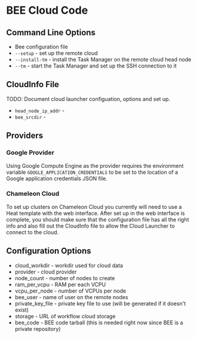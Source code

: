 # BEE Cloud Code

## Command Line Options

* Bee configuration file
* `--setup` - set up the remote cloud
* `--install-tm` - install the Task Manager on the remote cloud head node
* `--tm` - start the Task Manager and set up the SSH connection to it

## CloudInfo File

TODO: Document cloud launcher configuation, options and set up.

* `head_node_ip_addr` -
* `bee_srcdir` -

## Providers

### Google Provider

Using Google Compute Engine as the provider requires the environment variable
`GOOGLE_APPLICATION_CREDENTIALS` to be set to the location of a Google
application credentials JSON file.

### Chameleon Cloud

To set up clusters on Chameleon Cloud you currently will need to use a Heat
template with the web interface. After set up in the web interface is complete,
you should make sure that the configuration file has all the right info and
also fill out the CloudInfo file to allow the Cloud Launcher to connect to the
cloud.

## Configuration Options

* cloud\_workdir - workdir used for cloud data
* provider - cloud provider
* node\_count - number of nodes to create
* ram\_per\_vcpu - RAM per each VCPU
* vcpu\_per\_node - number of VCPUs per node
* bee\_user - name of user on the remote nodes
* private\_key\_file - private key file to use (will be generated if it doesn't
  exist)
* storage - URL of workflow cloud storage
* bee\_code - BEE code tarball (this is needed right now since BEE is a private
  repository)
